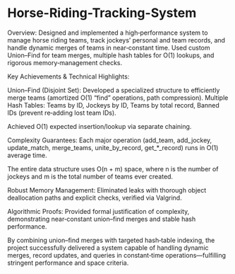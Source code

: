 # Horse-Riding-Tracking-System
Overview:
Designed and implemented a high‐performance system to manage horse riding teams, track jockeys’ personal and team records, and handle dynamic merges of teams in near‐constant time. Used custom Union–Find for team merges, multiple hash tables for O(1) lookups, and rigorous memory‐management checks.

Key Achievements & Technical Highlights:

Union–Find (Disjoint Set): Developed a specialized structure to efficiently merge teams (amortized O(1) “find” operations, path compression).
Multiple Hash Tables:
Teams by ID,
Jockeys by ID,
Teams by total record,
Banned IDs (prevent re‐adding lost team IDs).

Achieved O(1) expected insertion/lookup via separate chaining.

Complexity Guarantees:
Each major operation (add_team, add_jockey, update_match, merge_teams, unite_by_record, get_*_record) runs in O(1) average time.

The entire data structure uses O(n + m) space, where n is the number of jockeys and m is the total number of teams ever created.

Robust Memory Management: Eliminated leaks with thorough object deallocation paths and explicit checks, verified via Valgrind.

Algorithmic Proofs: Provided formal justification of complexity, demonstrating near‐constant union–find merges and stable hash performance.

By combining union–find merges with targeted hash‐table indexing, the project successfully delivered a system capable of handling dynamic merges, record updates, and queries in constant‐time operations—fulfilling stringent performance and space criteria.
